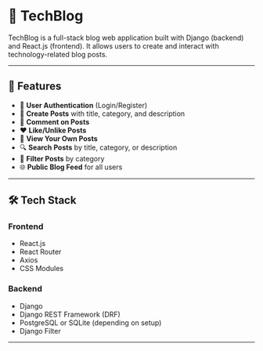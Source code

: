 # 📝 TechBlog

TechBlog is a full-stack blog web application built with Django (backend) and React.js (frontend). It allows users to create and interact with technology-related blog posts.

---

## 🚀 Features

- 🔐 **User Authentication** (Login/Register)
- 📝 **Create Posts** with title, category, and description
- 💬 **Comment on Posts**
- ❤️ **Like/Unlike Posts**
- 👤 **View Your Own Posts**
- 🔍 **Search Posts** by title, category, or description
- 📂 **Filter Posts** by category
- 🌐 **Public Blog Feed** for all users

---

## 🛠️ Tech Stack

### Frontend
- React.js
- React Router
- Axios
- CSS Modules

### Backend
- Django
- Django REST Framework (DRF)
- PostgreSQL or SQLite (depending on setup)
- Django Filter

---

